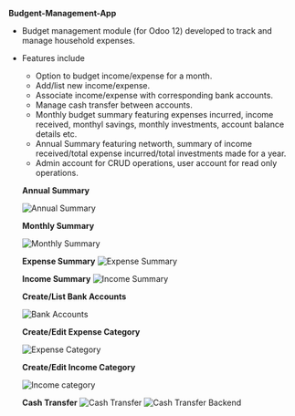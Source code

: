 **Budgent-Management-App**
 - Budget management module (for Odoo 12) developed to track and manage household expenses. 
 - Features include 
    - Option to budget income/expense for a month. 
    - Add/list new income/expense. 
    - Associate income/expense with corresponding bank accounts. 
    - Manage cash transfer between accounts.
    - Monthly budget summary featuring expenses incurred, income received, monthyl savings, monthly investments, account balance details etc.
    - Annual Summary featuring networth, summary of income received/total expense incurred/total investments made for a year. 
    - Admin account for CRUD operations, user account for read only operations. 
    
    **Annual Summary**
    
    ![Annual Summary](https://github.com/minupjames/budget-management-app/blob/master/screenshots/Annual%20Summary.png)
    
    **Monthly Summary**
    
    ![Monthly Summary](https://github.com/minupjames/budget-management-app/blob/master/screenshots/MonthlySummary.png)
    
    **Expense Summary**
    ![Expense Summary](https://github.com/minupjames/budget-management-app/blob/master/screenshots/ExpenseSummary.png)
    
    **Income Summary**
    ![Income Summary](https://github.com/minupjames/budget-management-app/blob/master/screenshots/IncomeSummary.png)
    
    **Create/List Bank Accounts**
    
    ![Bank Accounts](https://github.com/minupjames/budget-management-app/blob/master/screenshots/BankAccount.png)
    
    **Create/Edit Expense Category**
    
    ![Expense Category](https://github.com/minupjames/budget-management-app/blob/master/screenshots/ExpenseCategory.png)
    
    **Create/Edit Income Category**
    
    ![Income category](https://github.com/minupjames/budget-management-app/blob/master/screenshots/Incomecategory.png)
    
    **Cash Transfer**
    ![Cash Transfer](https://github.com/minupjames/budget-management-app/blob/master/screenshots/CashTransfer.png)
    ![Cash Transfer Backend](https://github.com/minupjames/budget-management-app/blob/master/screenshots/CashTransferBacked.png)
    
    
